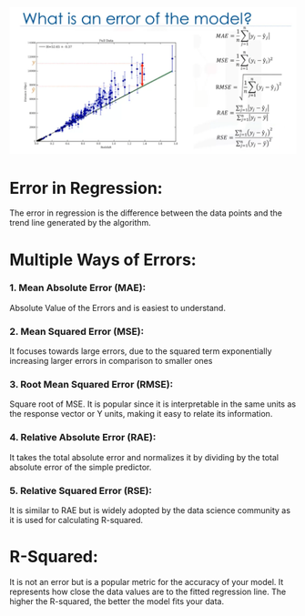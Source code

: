 ![Final Image](Images/Error_of_the_Model.png) 
# Error in Regression:
  The error in regression is the difference between the data points and the trend line generated by the algorithm.

# Multiple Ways of Errors:

### 1. Mean Absolute Error (MAE):
Absolute Value of the Errors and is easiest to understand.

### 2. Mean Squared Error (MSE):
It focuses towards large errors, due to the squared term exponentially increasing larger errors in comparison to smaller ones

### 3. Root Mean Squared Error (RMSE):
Square root of MSE. It is popular since it is interpretable in the same units as the response vector or Y units, making it easy to relate its information.

### 4. Relative Absolute Error (RAE):
It takes the total absolute error and normalizes it by dividing by the total absolute error of the simple predictor.

### 5. Relative Squared Error (RSE):
It is similar to RAE but is widely adopted by the data science community as it is used for calculating R-squared.


# R-Squared:
It is not an error but is a popular metric for the accuracy of your model. It represents how close the data values are to the fitted regression line. The higher the R-squared, the better the model fits your data.
